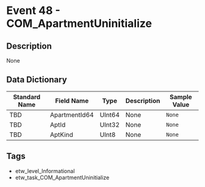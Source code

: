# Event 48 - COM_ApartmentUninitialize

## Description
None

## Data Dictionary
|Standard Name|Field Name|Type|Description|Sample Value|
|---|---|---|---|---|
|TBD|ApartmentId64|UInt64|None|`None`|
|TBD|AptId|UInt32|None|`None`|
|TBD|AptKind|UInt8|None|`None`|

## Tags
* etw_level_Informational
* etw_task_COM_ApartmentUninitialize